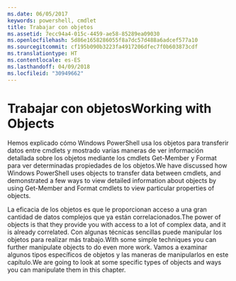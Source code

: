 ```yaml
---
ms.date: 06/05/2017
keywords: powershell, cmdlet
title: Trabajar con objetos
ms.assetid: 7ecc94a4-015c-4459-ae58-85289ea09030
ms.openlocfilehash: 5d86e1658286055f8a7dc57d488a6adcef577a10
ms.sourcegitcommit: cf195b090b3223fa4917206dfec7f0b603873cdf
ms.translationtype: HT
ms.contentlocale: es-ES
ms.lasthandoff: 04/09/2018
ms.locfileid: "30949662"
---
```

# <a name="working-with-objects"></a><span data-ttu-id="78cc3-103">Trabajar con objetos</span><span class="sxs-lookup"><span data-stu-id="78cc3-103">Working with Objects</span></span>

<span data-ttu-id="78cc3-104">Hemos explicado cómo Windows PowerShell usa los objetos para transferir datos entre cmdlets y mostrado varias maneras de ver información detallada sobre los objetos mediante los cmdlets Get-Member y Format para ver determinadas propiedades de los objetos.</span><span class="sxs-lookup"><span data-stu-id="78cc3-104">We have discussed how Windows PowerShell uses objects to transfer data between cmdlets, and demonstrated a few ways to view detailed information about objects by using Get-Member and Format cmdlets to view particular properties of objects.</span></span>

<span data-ttu-id="78cc3-105">La eficacia de los objetos es que le proporcionan acceso a una gran cantidad de datos complejos que ya están correlacionados.</span><span class="sxs-lookup"><span data-stu-id="78cc3-105">The power of objects is that they provide you with access to a lot of complex data, and it is already correlated.</span></span> <span data-ttu-id="78cc3-106">Con algunas técnicas sencillas puede manipular los objetos para realizar más trabajo.</span><span class="sxs-lookup"><span data-stu-id="78cc3-106">With some simple techniques you can further manipulate objects to do even more work.</span></span> <span data-ttu-id="78cc3-107">Vamos a examinar algunos tipos específicos de objetos y las maneras de manipularlos en este capítulo.</span><span class="sxs-lookup"><span data-stu-id="78cc3-107">We are going to look at some specific types of objects and ways you can manipulate them in this chapter.</span></span>